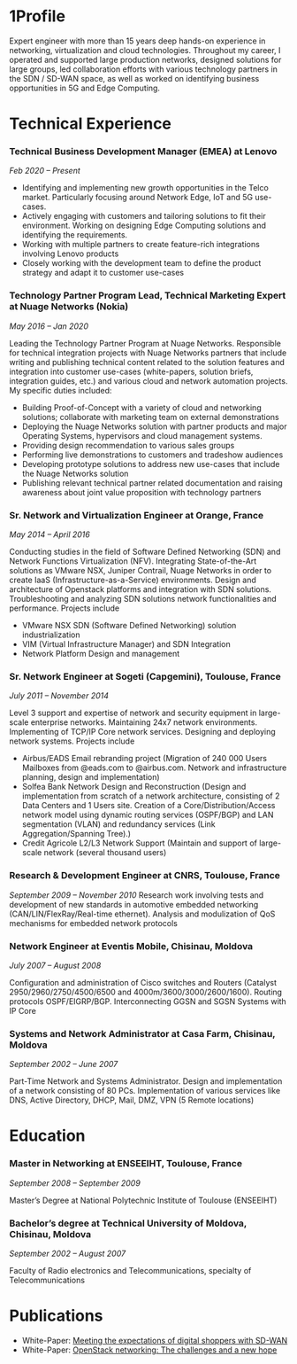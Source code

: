 # 1Profile
Expert engineer with more than 15 years deep hands-on experience in networking, virtualization and cloud technologies. Throughout my career, I operated and supported large production networks, designed solutions for large groups, led collaboration efforts with various technology partners in the SDN / SD-WAN space, as well as worked on identifying business opportunities in 5G and Edge Computing.

# Technical Experience

### Technical Business Development Manager (EMEA) at Lenovo
_Feb 2020 – Present_

- Identifying and implementing new growth opportunities in the Telco market. Particularly focusing around Network Edge, IoT and 5G use-cases. 
- Actively engaging with customers and tailoring solutions to fit their environment. Working on designing Edge Computing solutions and identifying the requirements. 
- Working with multiple partners to create feature-rich integrations involving Lenovo products
- Closely working with the development team to define the product strategy and adapt it to customer use-cases


### Technology Partner Program Lead, Technical Marketing Expert at Nuage Networks (Nokia)
_May 2016 – Jan 2020_

Leading the Technology Partner Program at Nuage Networks. Responsible for technical integration projects with Nuage Networks partners that include writing and publishing technical content related to the solution features and integration into customer use-cases (white-papers, solution briefs, integration guides, etc.) and various cloud and network automation projects. My specific duties included:
- Building Proof-of-Concept with a variety of cloud and networking solutions; collaborate with marketing team on external demonstrations
- Deploying the Nuage Networks solution with partner products and major Operating Systems, hypervisors and cloud management systems.
- Providing design recommendation to various sales groups
- Performing live demonstrations to customers and tradeshow audiences
- Developing prototype solutions to address new use-cases that include the Nuage Networks solution
- Publishing relevant technical partner related documentation and raising awareness about joint value proposition with technology partners


### Sr. Network and Virtualization Engineer at Orange, France
_May 2014 – April 2016_

Conducting studies in the field of Software Defined Networking (SDN) and Network Functions Virtualization (NFV). Integrating State-of-the-Art solutions as VMware NSX, Juniper Contrail, Nuage Networks in order to create IaaS (Infrastructure-as-a-Service) environments. Design and architecture of Openstack platforms and integration with SDN solutions. Troubleshooting and analyzing SDN solutions network functionalities and performance. Projects include
- VMware NSX SDN (Software Defined Networking) solution industrialization
- VIM (Virtual Infrastructure Manager) and SDN Integration
- Network Platform Design and management


### Sr. Network Engineer at Sogeti (Capgemini), Toulouse, France
_July 2011 – November 2014_

Level 3 support and expertise of network and security equipment in large-scale enterprise networks. Maintaining 24x7 network environments. Implementing of TCP/IP Core network services. Designing and deploying network systems. Projects include
- Airbus/EADS Email rebranding project (Migration of 240 000 Users Mailboxes from @eads.com to @airbus.com. Network and infrastructure planning, design and implementation)
- Solfea Bank Network Design and Reconstruction (Design and implementation from scratch of a network architecture, consisting of 2 Data Centers and 1 Users site. Creation of a Core/Distribution/Access network model using dynamic routing services (OSPF/BGP) and LAN segmentation (VLAN) and redundancy services (Link Aggregation/Spanning Tree).)
- Credit Agricole L2/L3 Network Support (Maintain and support of large-scale network (several thousand users)

### Research & Development Engineer at CNRS, Toulouse, France
_September 2009 – November 2010_
Research work involving tests and development of new standards in automotive embedded networking (CAN/LIN/FlexRay/Real-time ethernet). Analysis and modulization of QoS mechanisms for embedded network protocols

### Network Engineer at Eventis Mobile, Chisinau, Moldova
_July 2007 – August 2008_

Configuration and administration of Cisco switches and Routers (Catalyst 2950/2960/2750/4500/6500 and 4000m/3600/3000/2600/1600). Routing protocols OSPF/EIGRP/BGP. Interconnecting GGSN and SGSN Systems with IP Core

### Systems and Network Administrator at Casa Farm, Chisinau, Moldova
_September 2002 – June 2007_

Part-Time Network and Systems Administrator. Design and implementation of a network consisting of 80 PCs. Implementation of various services like DNS, Active Directory, DHCP, Mail, DMZ, VPN (5 Remote locations)



# Education
### Master in Networking at ENSEEIHT, Toulouse, France
_September 2008 – September 2009_

Master’s Degree at National Polytechnic Institute of Toulouse (ENSEEIHT)


### Bachelor’s degree at Technical University of Moldova, Chisinau, Moldova
_September 2002 – August 2007_

Faculty of Radio electronics and Telecommunications, specialty of Telecommunications 


# Publications
- White-Paper: [Meeting the expectations of digital shoppers with SD-WAN](https://github.com/alexnastas/resume/raw/gh-pages/publications/Nokia_Nuage_Networks_Transforming_Retail_Networks_w_SD-WAN_White_Paper_EN.pdf)
- White-Paper: [OpenStack networking: The challenges and a new hope](https://github.com/alexnastas/resume/raw/gh-pages/publications/Nokia_Nuage_Networks_OpenStack_Networking_White_Paper_EN.pdf)

